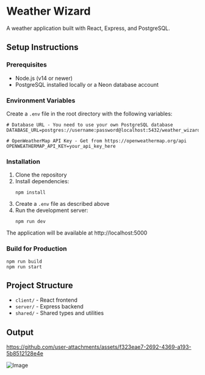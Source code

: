 # Weather Wizard

A weather application built with React, Express, and PostgreSQL.

## Setup Instructions

### Prerequisites
- Node.js (v14 or newer)
- PostgreSQL installed locally or a Neon database account

### Environment Variables
Create a `.env` file in the root directory with the following variables:

```
# Database URL - You need to use your own PostgreSQL database
DATABASE_URL=postgres://username:password@localhost:5432/weather_wizard

# OpenWeatherMap API Key - Get from https://openweathermap.org/api
OPENWEATHERMAP_API_KEY=your_api_key_here
```

### Installation

1. Clone the repository
2. Install dependencies:
   ```
   npm install
   ```
3. Create a `.env` file as described above
4. Run the development server:
   ```
   npm run dev
   ```

The application will be available at http://localhost:5000

### Build for Production

```
npm run build
npm run start
```

## Project Structure

- `client/` - React frontend
- `server/` - Express backend
- `shared/` - Shared types and utilities

## Output
https://github.com/user-attachments/assets/f323eae7-2692-4369-a193-5b8512128e4e

![Image](https://github.com/user-attachments/assets/fa91cb08-dc9e-4c84-8266-edbbbfb570cf)
